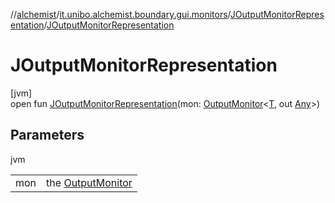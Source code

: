 //[alchemist](../../../index.md)/[it.unibo.alchemist.boundary.gui.monitors](../index.md)/[JOutputMonitorRepresentation](index.md)/[JOutputMonitorRepresentation](-j-output-monitor-representation.md)

# JOutputMonitorRepresentation

[jvm]\
open fun [JOutputMonitorRepresentation](-j-output-monitor-representation.md)(mon: [OutputMonitor](../../it.unibo.alchemist.boundary.interfaces/-output-monitor/index.md)<[T](../../it.unibo.alchemist.boundary.gui.effects/-draw-layers-gradient/draw-function.md), out [Any](https://kotlinlang.org/api/latest/jvm/stdlib/kotlin/-any/index.html)>)

## Parameters

jvm

| | |
|---|---|
| mon | the [OutputMonitor](../../it.unibo.alchemist.boundary.interfaces/-output-monitor/index.md) |
